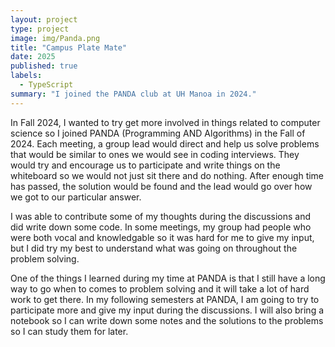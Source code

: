 ```yaml
---
layout: project
type: project
image: img/Panda.png
title: "Campus Plate Mate"
date: 2025
published: true
labels:
  - TypeScript
summary: "I joined the PANDA club at UH Manoa in 2024."
---
```


In Fall 2024, I wanted to try get more involved in things related to computer science so I joined PANDA (Programming AND Algorithms) in the Fall of 2024. Each meeting, a group lead would direct and help us solve problems that would be similar to ones we would see in coding interviews. They would try and encourage us to participate and write things on the whiteboard so we would not just sit there and do nothing. After enough time has passed, the solution would be found and the lead would go over how we got to our particular answer.

I was able to contribute some of my thoughts during the discussions and did write down some code. In some meetings, my group had people who were both vocal and knowledgable so it was hard for me to give my input, but I did try my best to understand what was going on throughout the problem solving. 

One of the things I learned during my time at PANDA is that I still have a long way to go when to comes to problem solving and it will take a lot of hard work to get there. In my following semesters at PANDA, I am going to try to participate more and give my input during the discussions. I will also bring a notebook so I can write down some notes and the solutions to the problems so I can study them for later. 

